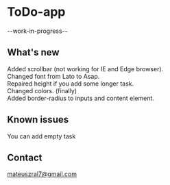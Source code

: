 # ToDo-app
--work-in-progress--

## What's new

Added scrollbar (not working for IE and Edge browser). <br />
Changed font from Lato to Asap. <br />
Repaired height if you add some longer task. <br />
Changed colors. (finally) <br />
Added border-radius to inputs and content element. <br />

## Known issues
You can add empty task <br />

## Contact
mateuszral7@gmail.com